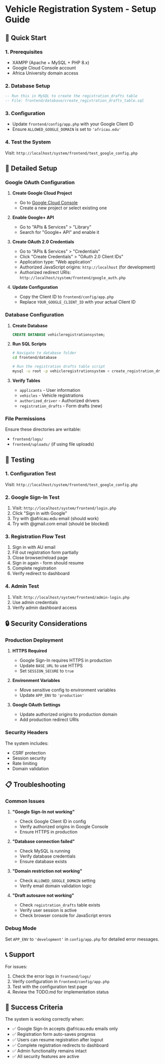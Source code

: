 # Vehicle Registration System - Setup Guide

## 🚀 Quick Start

### 1. Prerequisites
- XAMPP (Apache + MySQL + PHP 8.x)
- Google Cloud Console account
- Africa University domain access

### 2. Database Setup
```sql
-- Run this in MySQL to create the registration_drafts table
-- File: frontend/database/create_registration_drafts_table.sql
```

### 3. Configuration
- Update `frontend/config/app.php` with your Google Client ID
- Ensure `ALLOWED_GOOGLE_DOMAIN` is set to `'africau.edu'`

### 4. Test the System
Visit: `http://localhost/system/frontend/test_google_config.php`

## 🔧 Detailed Setup

### Google OAuth Configuration

1. **Create Google Cloud Project**
   - Go to [Google Cloud Console](https://console.cloud.google.com/)
   - Create a new project or select existing one

2. **Enable Google+ API**
   - Go to "APIs & Services" > "Library"
   - Search for "Google+ API" and enable it

3. **Create OAuth 2.0 Credentials**
   - Go to "APIs & Services" > "Credentials"
   - Click "Create Credentials" > "OAuth 2.0 Client IDs"
   - Application type: "Web application"
   - Authorized JavaScript origins: `http://localhost` (for development)
   - Authorized redirect URIs: `http://localhost/system/frontend/google_auth.php`

4. **Update Configuration**
   - Copy the Client ID to `frontend/config/app.php`
   - Replace `YOUR_GOOGLE_CLIENT_ID` with your actual Client ID

### Database Configuration

1. **Create Database**
   ```sql
   CREATE DATABASE vehicleregistrationsystem;
   ```

2. **Run SQL Scripts**
   ```bash
   # Navigate to database folder
   cd frontend/database
   
   # Run the registration drafts table script
   mysql -u root -p vehicleregistrationsystem < create_registration_drafts_table.sql
   ```

3. **Verify Tables**
   - `applicants` - User information
   - `vehicles` - Vehicle registrations
   - `authorized_driver` - Authorized drivers
   - `registration_drafts` - Form drafts (new)

### File Permissions

Ensure these directories are writable:
- `frontend/logs/`
- `frontend/uploads/` (if using file uploads)

## 🧪 Testing

### 1. Configuration Test
Visit: `http://localhost/system/frontend/test_google_config.php`

### 2. Google Sign-In Test
1. Visit: `http://localhost/system/frontend/login.php`
2. Click "Sign in with Google"
3. Try with @africau.edu email (should work)
4. Try with @gmail.com email (should be blocked)

### 3. Registration Flow Test
1. Sign in with AU email
2. Fill out registration form partially
3. Close browser/reload page
4. Sign in again - form should resume
5. Complete registration
6. Verify redirect to dashboard

### 4. Admin Test
1. Visit: `http://localhost/system/frontend/admin-login.php`
2. Use admin credentials
3. Verify admin dashboard access

## 🔒 Security Considerations

### Production Deployment

1. **HTTPS Required**
   - Google Sign-In requires HTTPS in production
   - Update `BASE_URL` to use HTTPS
   - Set `SESSION_SECURE` to `true`

2. **Environment Variables**
   - Move sensitive config to environment variables
   - Update `APP_ENV` to `'production'`

3. **Google OAuth Settings**
   - Update authorized origins to production domain
   - Add production redirect URIs

### Security Headers
The system includes:
- CSRF protection
- Session security
- Rate limiting
- Domain validation

## 📋 Troubleshooting

### Common Issues

1. **"Google Sign-In not working"**
   - Check Google Client ID in config
   - Verify authorized origins in Google Console
   - Ensure HTTPS in production

2. **"Database connection failed"**
   - Check MySQL is running
   - Verify database credentials
   - Ensure database exists

3. **"Domain restriction not working"**
   - Check `ALLOWED_GOOGLE_DOMAIN` setting
   - Verify email domain validation logic

4. **"Draft autosave not working"**
   - Check `registration_drafts` table exists
   - Verify user session is active
   - Check browser console for JavaScript errors

### Debug Mode
Set `APP_ENV` to `'development'` in `config/app.php` for detailed error messages.

## 📞 Support

For issues:
1. Check the error logs in `frontend/logs/`
2. Verify configuration in `frontend/config/app.php`
3. Test with the configuration test page
4. Review the TODO.md for implementation status

## 🎯 Success Criteria

The system is working correctly when:
- ✅ Google Sign-In accepts @africau.edu emails only
- ✅ Registration form auto-saves progress
- ✅ Users can resume registration after logout
- ✅ Complete registration redirects to dashboard
- ✅ Admin functionality remains intact
- ✅ All security features are active





















